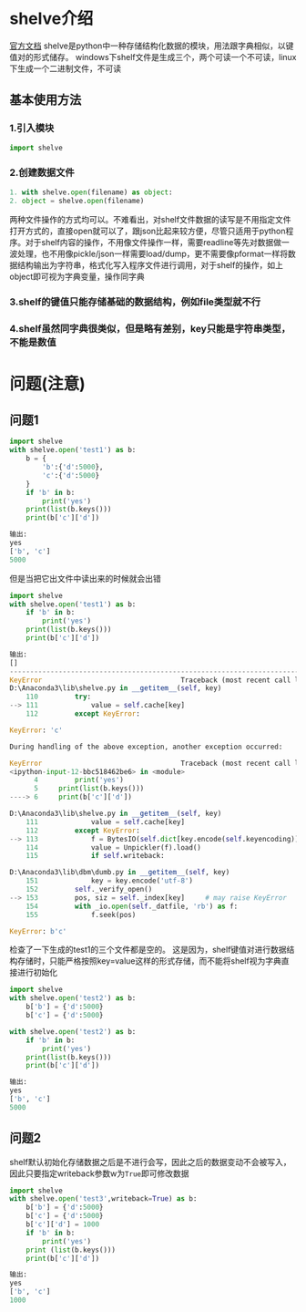 # shelve介绍
[官方文档](https://docs.python.org/3/library/shelve.html)
shelve是python中一种存储结构化数据的模块，用法跟字典相似，以键值对的形式储存。
windows下shelf文件是生成三个，两个可读一个不可读，linux下生成一个二进制文件，不可读
## 基本使用方法
### 1.引入模块
~~~python
import shelve
~~~
### 2.创建数据文件
~~~python
1. with shelve.open(filename) as object:
2. object = shelve.open(filename)
~~~
两种文件操作的方式均可以。不难看出，对shelf文件数据的读写是不用指定文件打开方式的，直接open就可以了，跟json比起来较方便，尽管只适用于python程序。对于shelf内容的操作，不用像文件操作一样，需要readline等先对数据做一波处理，也不用像pickle/json一样需要load/dump，更不需要像pformat一样将数据结构输出为字符串，格式化写入程序文件进行调用，对于shelf的操作，如上object即可视为字典变量，操作同字典
### 3.shelf的键值只能存储基础的数据结构，例如file类型就不行
### 4.shelf虽然同字典很类似，但是略有差别，key只能是字符串类型，不能是数值
# 问题(注意)
## 问题1
~~~python
import shelve
with shelve.open('test1') as b:
    b = {
        'b':{'d':5000},
        'c':{'d':5000}
    }
    if 'b' in b:
        print('yes')
    print(list(b.keys()))
    print(b['c']['d'])

输出:
yes
['b', 'c']
5000
~~~
但是当把它出文件中读出来的时候就会出错
~~~python
import shelve
with shelve.open('test1') as b:
    if 'b' in b:
        print('yes')
    print(list(b.keys()))
    print(b['c']['d'])

输出:
[]
---------------------------------------------------------------------------
KeyError                                  Traceback (most recent call last)
D:\Anaconda3\lib\shelve.py in __getitem__(self, key)
    110         try:
--> 111             value = self.cache[key]
    112         except KeyError:

KeyError: 'c'

During handling of the above exception, another exception occurred:

KeyError                                  Traceback (most recent call last)
<ipython-input-12-bbc518462be6> in <module>
      4         print('yes')
      5     print(list(b.keys()))
----> 6     print(b['c']['d'])

D:\Anaconda3\lib\shelve.py in __getitem__(self, key)
    111             value = self.cache[key]
    112         except KeyError:
--> 113             f = BytesIO(self.dict[key.encode(self.keyencoding)])
    114             value = Unpickler(f).load()
    115             if self.writeback:

D:\Anaconda3\lib\dbm\dumb.py in __getitem__(self, key)
    151             key = key.encode('utf-8')
    152         self._verify_open()
--> 153         pos, siz = self._index[key]     # may raise KeyError
    154         with _io.open(self._datfile, 'rb') as f:
    155             f.seek(pos)

KeyError: b'c'

~~~
检查了一下生成的test1的三个文件都是空的。
这是因为，shelf键值对进行数据结构存储时，只能严格按照key=value这样的形式存储，而不能将shelf视为字典直接进行初始化
~~~python
import shelve
with shelve.open('test2') as b:
    b['b'] = {'d':5000}
    b['c'] = {'d':5000}
~~~
~~~python
with shelve.open('test2') as b:
    if 'b' in b:
        print('yes')
    print(list(b.keys()))
    print(b['c']['d'])

输出:
yes
['b', 'c']
5000
~~~
## 问题2
shelf默认初始化存储数据之后是不进行会写，因此之后的数据变动不会被写入，因此只要指定writeback参数w为`True`即可修改数据
~~~python
import shelve
with shelve.open('test3',writeback=True) as b:
    b['b'] = {'d':5000}
    b['c'] = {'d':5000}
    b['c']['d'] = 1000
    if 'b' in b:
        print('yes')
    print (list(b.keys()))
    print(b['c']['d'])

输出:
yes
['b', 'c']
1000
~~~